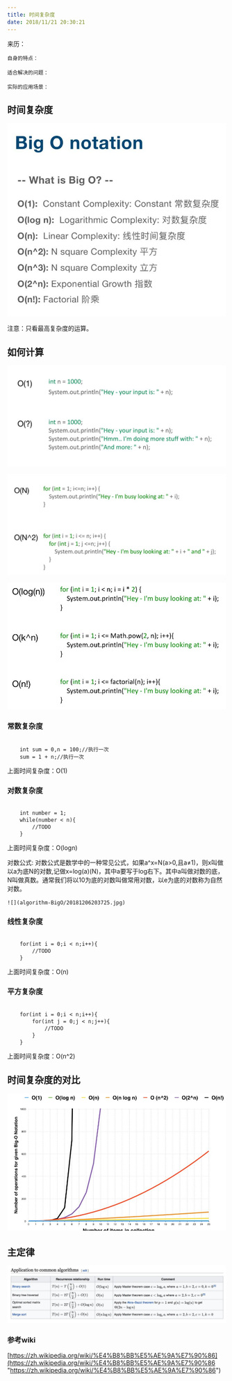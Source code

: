 ```yaml
---
title: 时间复杂度
date: 2018/11/21 20:30:21
---
```


<div class="tip">
	来历：
				
	自身的特点：
		
	适合解决的问题：
		
	实际的应用场景：
		
</div>

## 时间复杂度 ##

![](algorithm-BigO/20181121200652.jpg)

<div class="tip">
注意：只看最高复杂度的运算。
		
</div>

## 如何计算 ##

![](algorithm-BigO/20181121200948.jpg)

![](algorithm-BigO/20181121201011.jpg)

![](algorithm-BigO/20181121201027.jpg)

### 常数复杂度 ###

```

	int sum = 0,n = 100;//执行一次
	sum = 1 + n;//执行一次
```
上面时间复杂度：O(1)

### 对数复杂度 ###

```

	int number = 1;
	while(number < n){
		//TODO	
	}
```
上面时间复杂度：O(logn)

<div class="tip">
	对数公式:
	对数公式是数学中的一种常见公式，如果a^x=N(a>0,且a≠1)，则x叫做以a为底N的对数,记做x=log(a)(N)，其中a要写于log右下。其中a叫做对数的底，N叫做真数。通常我们将以10为底的对数叫做常用对数，以e为底的对数称为自然对数。

	![](algorithm-BigO/20181206203725.jpg)
</div>

### 线性复杂度 ###

```

	for(int i = 0;i < n;i++){
		//TODO
	}
```
上面时间复杂度：O(n)

### 平方复杂度 ###

```

	for(int i = 0;i < n;i++){
		for(int j = 0;j < n;j++){
			//TODO
		}
	}
```
上面时间复杂度：O(n^2)

## 时间复杂度的对比 ##

![](algorithm-BigO/20181121201152.jpg)

## 主定律 ##

![](algorithm-BigO/20181121201353.jpg)



### 参考wiki ###

[https://zh.wikipedia.org/wiki/%E4%B8%BB%E5%AE%9A%E7%90%86](https://zh.wikipedia.org/wiki/%E4%B8%BB%E5%AE%9A%E7%90%86 "https://zh.wikipedia.org/wiki/%E4%B8%BB%E5%AE%9A%E7%90%86")